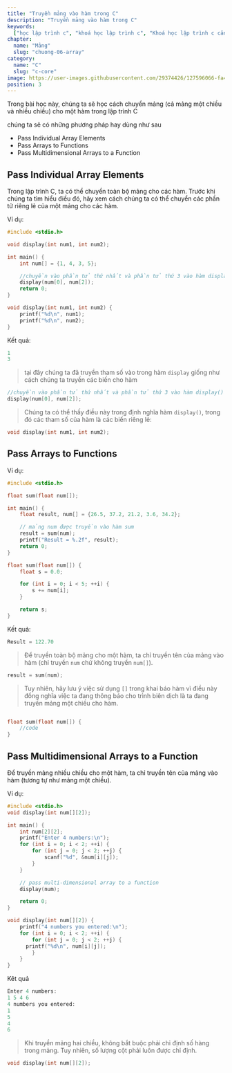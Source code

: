 ```yaml
---
title: "Truyền mảng vào hàm trong C"
description: "Truyền mảng vào hàm trong C"
keywords:
  ["học lập trình c", "khoá học lập trình c", "Khoá học lập trình c căn bản"]
chapter:
  name: "Mảng"
  slug: "chuong-06-array"
category:
  name: "C"
  slug: "c-core"
image: https://user-images.githubusercontent.com/29374426/127596066-fa46df01-982f-4a72-b6d1-f7d8f5c5a9b3.png
position: 3
---
```


Trong bài học này, chúng ta sẽ học cách chuyển mảng (cả mảng một chiều và nhiều chiều) cho một hàm trong lập trình C

chúng ta sẽ có những phương pháp hay dùng như sau

- Pass Individual Array Elements
- Pass Arrays to Functions
- Pass Multidimensional Arrays to a Function

## Pass Individual Array Elements

Trong lập trình C, ta có thể chuyển toàn bộ mảng cho các hàm. Trước khi chúng ta tìm hiểu điều đó, hãy xem cách chúng ta có thể chuyển các phần tử riêng lẻ của một mảng cho các hàm.

Ví dụ:

```c
#include <stdio.h>

void display(int num1, int num2);

int main() {
    int num[] = {1, 4, 3, 5};

    //chuyền vào phần tử thứ nhất và phần tử thứ 3 vào hàm display()
    display(num[0], num[2]);
    return 0;
}

void display(int num1, int num2) {
    printf("%d\n", num1);
    printf("%d\n", num2);
}
```

Kết quả:

```c
1
3
```

> tại đây chúng ta đã truyền tham số vào trong hàm `display` giống như cách chúng ta truyền các biến cho hàm

```c
//chuyền vào phần tử thứ nhất và phần tử thứ 3 vào hàm display()
display(num[0], num[2]);
```

> Chúng ta có thể thấy điều này trong định nghĩa hàm `display()`, trong đó các tham số của hàm là các biến riêng lẻ:

```c
void display(int num1, int num2);
```

## Pass Arrays to Functions

Ví dụ:

```c
#include <stdio.h>

float sum(float num[]);

int main() {
    float result, num[] = {26.5, 37.2, 21.2, 3.6, 34.2};

    // mảng num được truyền vào hàm sum
    result = sum(num);
    printf("Result = %.2f", result);
    return 0;
}

float sum(float num[]) {
    float s = 0.0;

    for (int i = 0; i < 5; ++i) {
        s += num[i];
    }

    return s;
}
```

Kết quả:

```c
Result = 122.70
```

> Để truyền toàn bộ mảng cho một hàm, ta chỉ truyền tên của mảng vào hàm (chỉ truyền `num` chứ không truyền `num[]`).

```c
result = sum(num);
```

> Tuy nhiên, hãy lưu ý việc sử dụng `[]` trong khai báo hàm vì điều này đồng nghĩa việc ta đang thông báo cho trình biên dịch là ta đang truyền mảng một chiều cho hàm.

```c

float sum(float num[]) {
    //code
}
```

## Pass Multidimensional Arrays to a Function

Để truyền mảng nhiều chiều cho một hàm, ta chỉ truyền tên của mảng vào hàm (tương tự như mảng một chiều).

Ví dụ:

```c
#include <stdio.h>
void display(int num[][2]);

int main() {
    int num[2][2];
    printf("Enter 4 numbers:\n");
    for (int i = 0; i < 2; ++i) {
        for (int j = 0; j < 2; ++j) {
            scanf("%d", &num[i][j]);
        }
    }

    // pass multi-dimensional array to a function
    display(num);

    return 0;
}

void display(int num[][2]) {
    printf("4 numbers you entered:\n");
    for (int i = 0; i < 2; ++i) {
        for (int j = 0; j < 2; ++j) {
      printf("%d\n", num[i][j]);
        }
    }
}
```

Kêt quả

```c
Enter 4 numbers:
1 5 4 6
4 numbers you entered:
1
5
4
6
```

> Khi truyền mảng hai chiều, không bắt buộc phải chỉ định số hàng trong mảng. Tuy nhiên, số lượng cột phải luôn được chỉ định.

```c
void display(int num[][2]);

```
